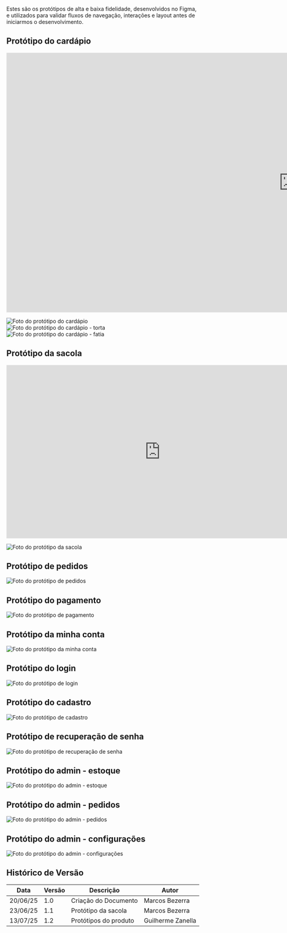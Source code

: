 Estes são os protótipos de alta e baixa fidelidade, desenvolvidos no Figma, e utilizados para validar fluxos de navegação, interações e layout antes de iniciarmos o desenvolvimento.

## Protótipo do cardápio

<iframe style="border: 1px solid rgba(0, 0, 0, 0.1);" width="1500" height="675" src="https://embed.figma.com/proto/d67drzzQmjAqaOj5iIwoUM/Bananoffee?node-id=135-3&starting-point-node-id=135%3A3&embed-host=share" allowfullscreen></iframe>

![Foto do protótipo do cardápio](Cardapio.png)  
![Foto do protótipo do cardápio - torta](Cardapio_torta.png)  
![Foto do protótipo do cardápio - fatia](Cardapio_fatia.png)

## Protótipo da sacola

<iframe style="border: 1px solid rgba(0, 0, 0, 0.1);" width="800" height="450" src="https://embed.figma.com/design/d67drzzQmjAqaOj5iIwoUM/Bananoffee?node-id=128-288&embed-host=share" allowfullscreen></iframe>

![Foto do protótipo da sacola](Sacola.png)

## Protótipo de pedidos

![Foto do protótipo de pedidos](Pedidos.png)

## Protótipo do pagamento

![Foto do protótipo de pagamento](Pagamento.png)

## Protótipo da minha conta

![Foto do protótipo da minha conta](Minha_Conta.png)

## Protótipo do login

![Foto do protótipo de login](Login.png)

## Protótipo do cadastro

![Foto do protótipo de cadastro](Cadastro.png)

## Protótipo de recuperação de senha

![Foto do protótipo de recuperação de senha](Recuperar_Senha.png)

## Protótipo do admin - estoque

![Foto do protótipo do admin - estoque](admin_estoque.png)

## Protótipo do admin - pedidos

![Foto do protótipo do admin - pedidos](admin_pedidos.png)

## Protótipo do admin - configurações

![Foto do protótipo do admin - configurações](admin_config.png)

## Histórico de Versão

| Data     | Versão | Descrição             | Autor             |
| -------- | ------ | --------------------- | ----------------- |
| 20/06/25 | 1.0    | Criação do Documento  | Marcos Bezerra    |
| 23/06/25 | 1.1    | Protótipo da sacola   | Marcos Bezerra    |
| 13/07/25 | 1.2    | Protótipos do produto | Guilherme Zanella |
